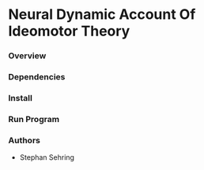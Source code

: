 # Neural Dynamic Account Of Ideomotor Theory

### Overview

### Dependencies

### Install

### Run Program

### Authors
* Stephan Sehring
